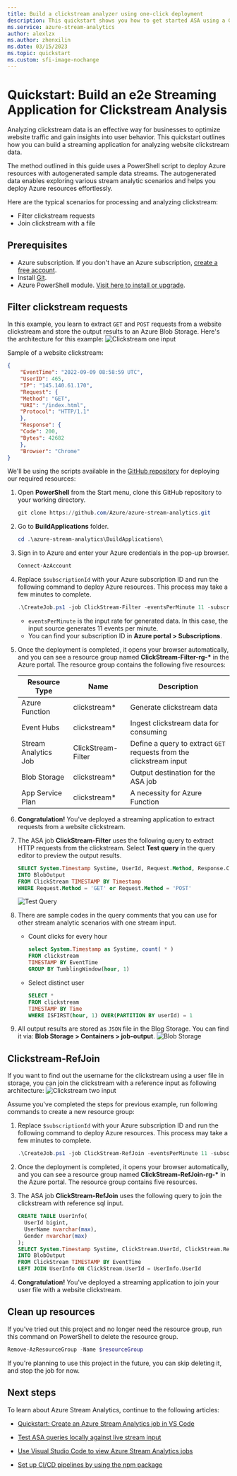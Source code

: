 ```yaml
---
title: Build a clickstream analyzer using one-click deployment
description: This quickstart shows you how to get started ASA using a GitHub repository and PowerShell scripts with data generator. 
ms.service: azure-stream-analytics
author: alexlzx
ms.author: zhenxilin
ms.date: 03/15/2023
ms.topic: quickstart
ms.custom: sfi-image-nochange
---
```


# Quickstart: Build an e2e Streaming Application for Clickstream Analysis

Analyzing clickstream data is an effective way for businesses to optimize website traffic and gain insights into user behavior. This quickstart outlines how you can build a streaming application for analyzing website clickstream data.

The method outlined in this guide uses a PowerShell script to deploy Azure resources with autogenerated sample data streams. The autogenerated data enables exploring various stream analytic scenarios and helps you deploy Azure resources effortlessly.

Here are the typical scenarios for processing and analyzing clickstream: 
- Filter clickstream requests
- Join clickstream with a file

## Prerequisites
* Azure subscription. If you don't have an Azure subscription, [create a free account](https://azure.microsoft.com/pricing/purchase-options/azure-account?cid=msft_learn).
* Install [Git](https://git-scm.com/downloads).
* Azure PowerShell module. [Visit here to install or upgrade](/powershell/azure/install-azure-powershell).

## Filter clickstream requests

In this example, you learn to extract `GET` and `POST` requests from a website clickstream and store the output results to an Azure Blob Storage. Here's the architecture for this example:
![Clickstream one input](./media/quick-start-with-mock-data/clickstream-one-input.png)

Sample of a website clickstream:

```json
{
    "EventTime": "2022-09-09 08:58:59 UTC",
    "UserID": 465,
    "IP": "145.140.61.170",
    "Request": {
    "Method": "GET",
    "URI": "/index.html",
    "Protocol": "HTTP/1.1"
    },
    "Response": {
    "Code": 200,
    "Bytes": 42682
    },
    "Browser": "Chrome"
}
```

We'll be using the scripts available in the [GitHub repository](https://github.com/Azure/azure-stream-analytics) for deploying our required resources:

1. Open **PowerShell** from the Start menu, clone this GitHub repository to your working directory.

    ```powershell
    git clone https://github.com/Azure/azure-stream-analytics.git
    ```

2. Go to **BuildApplications** folder.

    ```powershell
    cd .\azure-stream-analytics\BuildApplications\
    ```

3. Sign in to Azure and enter your Azure credentials in the pop-up browser.

    ```powershell
    Connect-AzAccount
    ```

4. Replace `$subscriptionId` with your Azure subscription ID and run the following command to deploy Azure resources. This process may take a few minutes to complete.

    ```powershell
    .\CreateJob.ps1 -job ClickStream-Filter -eventsPerMinute 11 -subscriptionid $subscriptionId
    ```

    * `eventsPerMinute` is the input rate for generated data. In this case, the input source generates 11 events per minute.
    * You can find your subscription ID in **Azure portal > Subscriptions**.

5. Once the deployment is completed, it opens your browser automatically, and you can see a resource group named **ClickStream-Filter-rg-\*** in the Azure portal. The resource group contains the following five resources:

    | Resource Type | Name | Description |
    | ------------ | --------------------------------------------- | -------------------------------- |
    | Azure Function | clickstream* | Generate clickstream data |
    | Event Hubs | clickstream* | Ingest clickstream data for consuming |
    | Stream Analytics Job | ClickStream-Filter | Define a query to extract `GET` requests from the clickstream input |
    | Blob Storage | clickstream* | Output destination for the ASA job |
    | App Service Plan | clickstream* | A necessity for Azure Function |

6. **Congratulation!** You've deployed a streaming application to extract requests from a website clickstream. 

7. The ASA job **ClickStream-Filter** uses the following query to extract HTTP requests from the clickstream. Select **Test query** in the query editor to preview the output results.

    ```sql
    SELECT System.Timestamp Systime, UserId, Request.Method, Response.Code, Browser
    INTO BlobOutput
    FROM ClickStream TIMESTAMP BY Timestamp
    WHERE Request.Method = 'GET' or Request.Method = 'POST'
    ```

    ![Test Query](./media/quick-start-with-mock-data/test-query.png)

8. There are sample codes in the query comments that you can use for other stream analytic scenarios with one stream input.

    * Count clicks for every hour

        ```sql
        select System.Timestamp as Systime, count( * )
        FROM clickstream
        TIMESTAMP BY EventTime
        GROUP BY TumblingWindow(hour, 1)
        ```

    * Select distinct user

        ```sql
        SELECT *
        FROM clickstream
        TIMESTAMP BY Time
        WHERE ISFIRST(hour, 1) OVER(PARTITION BY userId) = 1
        ```

8. All output results are stored as `JSON` file in the Blog Storage. You can find it via: **Blob Storage > Containers > job-output**.
![Blob Storage](./media/quick-start-with-mock-data/blog-storage-containers.png)

## Clickstream-RefJoin

If you want to find out the username for the clickstream using a user file in storage, you can join the clickstream with a reference input as following architecture:
![Clickstream two input](./media/quick-start-with-mock-data/clickstream-two-inputs.png)

Assume you've completed the steps for previous example, run following commands to create a new resource group: 

1. Replace `$subscriptionId` with your Azure subscription ID and run the following command to deploy Azure resources. This process may take a few minutes to complete.

    ```powershell
    .\CreateJob.ps1 -job ClickStream-RefJoin -eventsPerMinute 11 -subscriptionid $subscriptionId
    ```

2. Once the deployment is completed, it opens your browser automatically, and you can see a resource group named **ClickStream-RefJoin-rg-\*** in the Azure portal. The resource group contains five resources.

3. The ASA job **ClickStream-RefJoin** uses the following query to join the clickstream with reference sql input.

    ```sql
    CREATE TABLE UserInfo(
      UserId bigint,
      UserName nvarchar(max),
      Gender nvarchar(max)
    );
    SELECT System.Timestamp Systime, ClickStream.UserId, ClickStream.Response.Code, UserInfo.UserName, UserInfo.Gender
    INTO BlobOutput
    FROM ClickStream TIMESTAMP BY EventTime
    LEFT JOIN UserInfo ON ClickStream.UserId = UserInfo.UserId
    ```

4. **Congratulation!** You've deployed a streaming application to join your user file with a website clickstream.

## Clean up resources

If you've tried out this project and no longer need the resource group, run this command on PowerShell to delete the resource group.

```powershell
Remove-AzResourceGroup -Name $resourceGroup
```

If you're planning to use this project in the future, you can skip deleting it, and stop the job for now.

## Next steps

To learn about Azure Stream Analytics, continue to the following articles:

* [Quickstart: Create an Azure Stream Analytics job in VS Code](quick-create-visual-studio-code.md)

* [Test ASA queries locally against live stream input](visual-studio-code-local-run-live-input.md)

* [Use Visual Studio Code to view Azure Stream Analytics jobs](visual-studio-code-explore-jobs.md)

* [Set up CI/CD pipelines by using the npm package](./cicd-overview.md)
